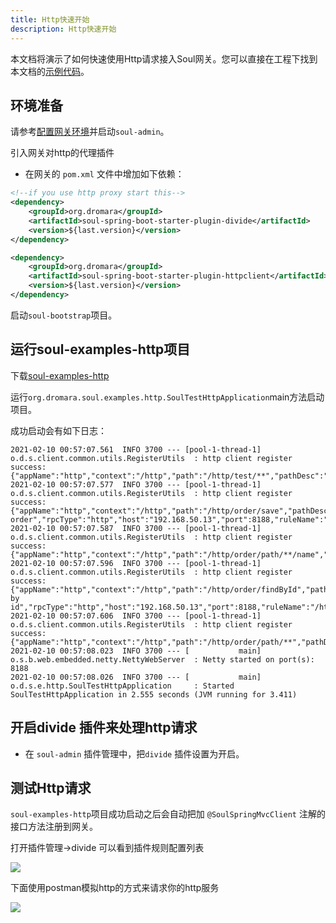 ```yaml
---
title: Http快速开始
description: Http快速开始
---
```


本文档将演示了如何快速使用Http请求接入Soul网关。您可以直接在工程下找到本文档的[示例代码](https://github.com/dromara/soul/tree/2.3.0/soul-examples/soul-examples-http)。

## 环境准备

请参考[配置网关环境](../users-guide/soul-set-up)并启动`soul-admin`。

引入网关对http的代理插件

* 在网关的 `pom.xml` 文件中增加如下依赖：

```xml
<!--if you use http proxy start this-->
<dependency>
    <groupId>org.dromara</groupId>
    <artifactId>soul-spring-boot-starter-plugin-divide</artifactId>
    <version>${last.version}</version>
</dependency>

<dependency>
    <groupId>org.dromara</groupId>
    <artifactId>soul-spring-boot-starter-plugin-httpclient</artifactId>
    <version>${last.version}</version>
</dependency>
```

启动`soul-bootstrap`项目。

## 运行soul-examples-http项目

下载[soul-examples-http](https://github.com/dromara/soul/tree/2.3.0/soul-examples/soul-examples-http)

运行`org.dromara.soul.examples.http.SoulTestHttpApplication`main方法启动项目。

成功启动会有如下日志：
```shell
2021-02-10 00:57:07.561  INFO 3700 --- [pool-1-thread-1] o.d.s.client.common.utils.RegisterUtils  : http client register success: {"appName":"http","context":"/http","path":"/http/test/**","pathDesc":"","rpcType":"http","host":"192.168.50.13","port":8188,"ruleName":"/http/test/**","enabled":true,"registerMetaData":false} 
2021-02-10 00:57:07.577  INFO 3700 --- [pool-1-thread-1] o.d.s.client.common.utils.RegisterUtils  : http client register success: {"appName":"http","context":"/http","path":"/http/order/save","pathDesc":"Save order","rpcType":"http","host":"192.168.50.13","port":8188,"ruleName":"/http/order/save","enabled":true,"registerMetaData":false} 
2021-02-10 00:57:07.587  INFO 3700 --- [pool-1-thread-1] o.d.s.client.common.utils.RegisterUtils  : http client register success: {"appName":"http","context":"/http","path":"/http/order/path/**/name","pathDesc":"","rpcType":"http","host":"192.168.50.13","port":8188,"ruleName":"/http/order/path/**/name","enabled":true,"registerMetaData":false} 
2021-02-10 00:57:07.596  INFO 3700 --- [pool-1-thread-1] o.d.s.client.common.utils.RegisterUtils  : http client register success: {"appName":"http","context":"/http","path":"/http/order/findById","pathDesc":"Find by id","rpcType":"http","host":"192.168.50.13","port":8188,"ruleName":"/http/order/findById","enabled":true,"registerMetaData":false} 
2021-02-10 00:57:07.606  INFO 3700 --- [pool-1-thread-1] o.d.s.client.common.utils.RegisterUtils  : http client register success: {"appName":"http","context":"/http","path":"/http/order/path/**","pathDesc":"","rpcType":"http","host":"192.168.50.13","port":8188,"ruleName":"/http/order/path/**","enabled":true,"registerMetaData":false} 
2021-02-10 00:57:08.023  INFO 3700 --- [           main] o.s.b.web.embedded.netty.NettyWebServer  : Netty started on port(s): 8188
2021-02-10 00:57:08.026  INFO 3700 --- [           main] o.d.s.e.http.SoulTestHttpApplication     : Started SoulTestHttpApplication in 2.555 seconds (JVM running for 3.411) 
```

## 开启divide 插件来处理http请求

* 在 `soul-admin` 插件管理中，把`divide` 插件设置为开启。

## 测试Http请求
`soul-examples-http`项目成功启动之后会自动把加 `@SoulSpringMvcClient` 注解的接口方法注册到网关。

打开插件管理->divide 可以看到插件规则配置列表

![](/img/soul/quick-start/http/rule-list.png)

下面使用postman模拟http的方式来请求你的http服务

![](/img/soul/quick-start/http/postman-test.png)


